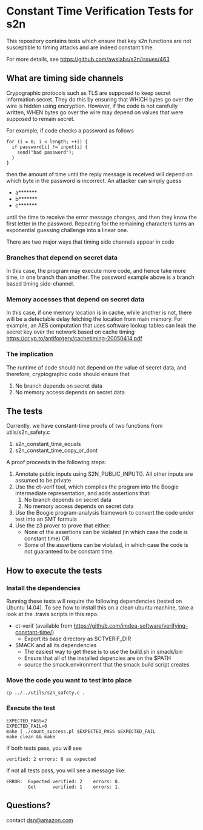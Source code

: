 # Constant Time Verification Tests for s2n

This repository contains tests which ensure that key s2n functions
are not susceptible to timing attacks and are indeed constant time.

For more details, see https://github.com/awslabs/s2n/issues/463


## What are timing side channels

Crypographic protocols such as TLS are supposed to keep secret information secret.
They do this by ensuring that WHICH bytes go over the wire is hidden using encryption.
However, if the code is not carefully written, WHEN bytes go over the wire may depend
on values that were supposed to remain secret.

For example, if code checks a password as follows

```
for (i = 0; i < length; ++i) {
  if password[i] != input[i] {
    send("bad password");
  }
}
```
then the amount of time until the reply message is received will depend on which byte in the password
is incorrect.  An attacker can simply guess
  * a*******
  * b*******
  * c*******

until the time to receive the error message changes, and then they know the first letter in the password.
Repeating for the remaining characters turns an exponential guessing challenge into a linear one.

There are two major ways that timing side channels appear in code

### Branches that depend on secret data
In this case, the program may execute more code, and hence take more time, in one branch than another.   The password example above is a branch based timing side-channel.

### Memory accesses that depend on secret data
In this case, if one memory location is in cache, while another is not, there will be a detectable
delay fetching the location from main memory.  For example, an AES computation that uses 
software lookup tables can leak the secret key over the network based on cache timing
https://cr.yp.to/antiforgery/cachetiming-20050414.pdf

### The implication
The runtime of code should not depend on the value of secret data, and therefore, cryptographic code should ensure that
   1. No branch depends on secret data
   2. No memory access depends on secret data 




## The tests

Currently, we have constant-time proofs of two functions from utils/s2n_safety.c
1. s2n_constant_time_equals
2. s2n_constant_time_copy_or_dont


A proof proceeds in the following steps:
1. Annotate public inputs using S2N_PUBLIC_INPUT().  All other inputs are assumed to be private
2. Use the ct-verif tool, which compiles the program into the Boogie intermediate representation, and adds assertions that:
   1. No branch depends on secret data
   2. No memory access depends on secret data 
3. Use the Boogie program-analysis framework to convert the code under test into an SMT formula
4. Use the z3 prover to prove that either:
   * None of the assertions can be violated (in which case the code is constant time) OR
   * Some of the assertions can be violated, in which case the code is not guaranteed to be constant time.


## How to execute the tests

### Install the dependencies
Running these tests will require the following dependencies
(tested on Ubuntu 14.04).  To see how to install this on a clean ubuntu machine, 
take a look at the .travis scripts in this repo.

- ct-verif (available from https://github.com/imdea-software/verifying-constant-time/)
  - Export its base directory as $CTVERIF_DIR
- SMACK and all its dependencies
  - The easiest way to get these is to use the build.sh in smack/bin
  - Ensure that all of the installed depencies are on the $PATH
  - source the smack.environment that the smack build script creates

### Move the code you want to test into place 
```
cp ../../utils/s2n_safety.c .
```
### Execute the test

```
EXPECTED_PASS=2
EXPECTED_FAIL=0
make | ./count_success.pl $EXPECTED_PASS $EXPECTED_FAIL
make clean && make 
```

If both tests pass, you will see
```
verified: 2 errors: 0 as expected
```

If not all tests pass, you will see a message like:

```
ERROR:  Expected verified: 2    errors: 0.
        Got      verified: 1    errors: 1.
```


## Questions?
contact dsn@amazon.com